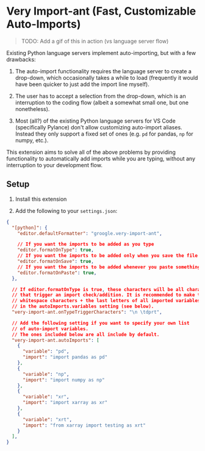 # Very Import-ant (Fast, Customizable Auto-Imports)

> TODO: Add a gif of this in action (vs language server flow)

Existing Python language servers implement auto-importing, but with a few drawbacks:

1. The auto-import functionality requires the language server to
create a drop-down, which occasionally takes a while to load (frequently
it would have been quicker to just add the import line myself).

1. The user has to accept a selection from the drop-down, which is an interruption
to the coding flow (albeit a somewhat small one, but one nonetheless).

1. Most (all?) of the existing Python language servers for VS Code
(specifically Pylance) don't allow customizing auto-import aliases.
Instead they only support a fixed set of ones (e.g. `pd` for pandas, `np` for
numpy, etc.).

This extension aims to solve all of the above problems by providing
functionality to automatically add imports while you are typing,
without any interruption to your development flow.

## Setup

1. Install this extension

1. Add the following to your `settings.json`:
```json
{
  "[python]": {
    "editor.defaultFormatter": "groogle.very-import-ant",

    // If you want the imports to be added as you type
    "editor.formatOnType": true,
    // If you want the imports to be added only when you save the file
    "editor.formatOnSave": true,
    // If you want the imports to be added whenever you paste something into your editor
    "editor.formatOnPaste": true,
  },

  // If editor.formatOnType is true, these characters will be all characters
  // that trigger an import check/addition. It is recommended to make this
  // whitespace characters + the last letters of all imported variables
  // in the autoImports.variables setting (see below).
  "very-import-ant.onTypeTriggerCharacters": "\n \tdprt",

  // Add the following setting if you want to specify your own list
  // of auto-import variables.
  // The ones included below are all include by default.
  "very-import-ant.autoImports": [
    {
      "variable": "pd",
      "import": "import pandas as pd"
    },
    {
      "variable": "np",
      "import": "import numpy as np"
    },
    {
      "variable": "xr",
      "import": "import xarray as xr"
    },
    {
      "variable": "xrt",
      "import": "from xarray import testing as xrt"
    }
  ],
}
```
